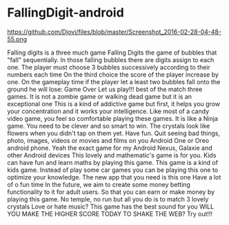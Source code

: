 # FallingDigit-android

https://github.com/Djovi/files/blob/master/Screenshot_2016-02-28-04-48-55.png

Falling digits is a three much game Falling Digits the game of bubbles that "fall" sequentially. In those falling bubbles there are digits assign to each one. The player must choose 3 bubbles successively according to their numbers each time On the third choice the score of the player increase by one. On the gameplay time if the player let a least two bubbles fall onto the ground he will lose: Game Over Let us play!!! best of the match three games. It is not a zombie game or walking dead game but it is an exceptional one This is a kind of addictive game but first, it helps you grow your concentration and it works your intelligence. Like most of a candy video game, you feel so comfortable playing these games. It is like a Ninja game. You need to be clever and so smart to win. The crystals look like flowers when you didn't tap on them yet. Have fun. Quit seeing bad things, photo, images, videos or movies and films on you Android One or Oreo android phone. Yeah the exact game for my Android Nexus, Galaxie and other Android devices This lovely and mathematic's game is for you. Kids can have fun and learn maths by playing this game. This game is a kind of kids game. Instead of play some car games you can be playing this one to optimize your knowledge. The new app that you need is this one Have a lot of o fun time In the future, we aim to create some money betting functionality to it for adult users. So that you can earn or make money by playing this game. No temple, no run but all you do is to match 3 lovely crystals Love or hate music? This game has the best sound for you WILL YOU MAKE THE HIGHER SCORE TODAY TO SHAKE THE WEB? Try out!!!
